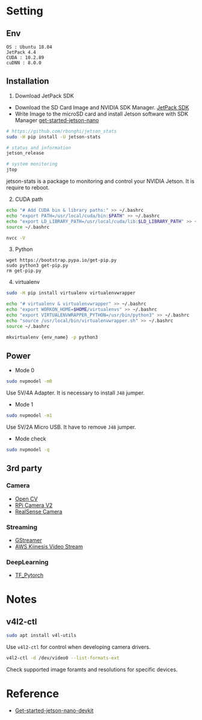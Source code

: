 # Setting

## Env

```
OS : Ubuntu 18.04
JetPack 4.4
CUDA : 10.2.89
cuDNN : 8.0.0
```

## Installation

1. Download JetPack SDK

- Download the SD Card Image and NVIDIA SDK Manager. 
  [JetPack SDK](https://developer.nvidia.com/embedded/jetpack#install)
- Write Image to the microSD card and install Jetson software with SDK Manager [get-started-jetson-nano](https://developer.nvidia.com/embedded/learn/get-started-jetson-nano-devkit#write)

```sh
# https://github.com/rbonghi/jetson_stats
sudo -H pip install -U jetson-stats

# status and information 
jetson_release

# system monitoring
jtop 
```

jetson-stats is a package to monitoring and control your NVIDIA Jetson. It is require to reboot.

2. CUDA path

```sh
echo "# Add CUDA bin & library paths:" >> ~/.bashrc
echo "export PATH=/usr/local/cuda/bin:$PATH" >> ~/.bashrc
echo "export LD_LIBRARY_PATH=/usr/local/cuda/lib:$LD_LIBRARY_PATH" >> ~/.bashrc
source ~/.bashrc

nvcc -V
```

3. Python

```
wget https://bootstrap.pypa.io/get-pip.py
sudo python3 get-pip.py
rm get-pip.py
```

4. virtualenv

```sh
sudo -H pip install virtualenv virtualenvwrapper

echo "# virtualenv & virtualenvwrapper" >> ~/.bashrc
echo "export WORKON_HOME=$HOME/virtualenvs" >> ~/.bashrc
echo "export VIRTUALENVWRAPPER_PYTHON=/usr/bin/python3" >> ~/.bashrc
echo "source /usr/local/bin/virtualenvwrapper.sh" >> ~/.bashrc
source ~/.bashrc

mkvirtualenv {env_name} -p python3
```

## Power

- Mode 0

```sh
sudo nvpmodel -m0
```

Use 5V/4A Adapter. It is necessary to install `J48` jumper.

- Mode 1

```sh
sudo nvpmodel -m1
```

Use 5V/2A Micro USB. It have to remove `J48` jumper.

- Mode check

```sh
sudo nvpmodel -q
```

## 3rd party

### Camera

- [Open CV](./docs/opencv.md)
- [RPi Camera V2](./docs/rpi_camera_v2.md)
- [RealSense Camera](./docs/realsense_camera.md)

### Streaming

- [GStreamer](./docs/gstreamer.md)
- [AWS Kiinesis Video Stream](./docs/kinesis_video_stream.md)

### DeepLearning

- [TF_Pytorch](./docs/tf_torch.md)

# Notes

## v4l2-ctl

```sh
sudo apt install v4l-utils
```

Use `v4l2-ctl` for control when developing camera drivers.

```sh
v4l2-ctl -d /dev/video0 --list-formats-ext
```

Check supported image foramts and resolutions for specific devices.


# Reference

- [Get-started-jetson-nano-devkit](https://developer.nvidia.com/embedded/learn/get-started-jetson-nano-devkit)
